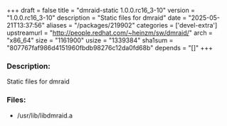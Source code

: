 +++
draft = false
title = "dmraid-static 1.0.0.rc16_3-10"
version = "1.0.0.rc16_3-10"
description = "Static files for dmraid"
date = "2025-05-21T13:37:56"
aliases = "/packages/219902"
categories = ['devel-extra']
upstreamurl = "http://people.redhat.com/~heinzm/sw/dmraid/"
arch = "x86_64"
size = "1161900"
usize = "1339384"
sha1sum = "807767faf986d4151960fbdb98276c12da0fd68b"
depends = "[]"
+++
### Description: 
Static files for dmraid

### Files: 
* /usr/lib/libdmraid.a
